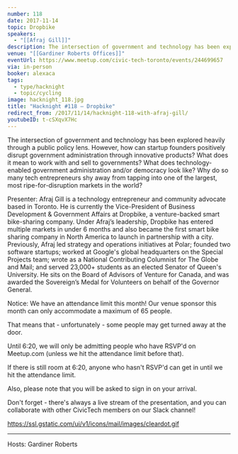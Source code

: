 ```yaml
---
number: 118
date: 2017-11-14
topic: Dropbike
speakers:
  - "[[Afraj Gill]]"
description: The intersection of government and technology has been explored heavily through a public policy lens. However, how can startup founders positively disrupt government administration through innovative products? What does it mean to work with and sell to governments? What does technology-enabled government administration and/or democracy look like? Why do so many tech entrepreneurs shy away from tapping into one of the largest, most ripe-for-disruption markets in the world?
venue: "[[Gardiner Roberts Offices]]"
eventUrl: https://www.meetup.com/civic-tech-toronto/events/244699657
via: in-person
booker: alexaca
tags:
  - type/hacknight
  - topic/cycling
image: hacknight_118.jpg
title: "Hacknight #118 – Dropbike"
redirect_from: /2017/11/14/hacknight-118-with-afraj-gill/
youtubeID: t-cSXqvX7Hc
---
```


The intersection of government and technology has been explored heavily through a public policy lens. However, how can startup founders positively disrupt government administration through innovative products? What does it mean to work with and sell to governments? What does technology-enabled government administration and/or democracy look like? Why do so many tech entrepreneurs shy away from tapping into one of the largest, most ripe-for-disruption markets in the world?

Presenter: Afraj Gill is a technology entrepreneur and community advocate based in Toronto. He is currently the Vice-President of Business Development & Government Affairs at Dropbike, a venture-backed smart bike-sharing company. Under Afraj’s leadership, Dropbike has entered multiple markets in under 6 months and also became the first smart bike sharing company in North America to launch in partnership with a city.
Previously, Afraj led strategy and operations initiatives at Polar; founded two software startups; worked at Google's global headquarters on the Special Projects team; wrote as a National Contributing Columnist for The Globe and Mail; and served 23,000+ students as an elected Senator of Queen's University. He sits on the Board of Advisors of Venture for Canada, and was awarded the Sovereign’s Medal for Volunteers on behalf of the Governor General.

Notice: We have an attendance limit this month!
Our venue sponsor this month can only accommodate a maximum of 65 people.

That means that - unfortunately - some people may get turned away at the door.

Until 6:20, we will only be admitting people who have RSVP'd on Meetup.com (unless we hit the attendance limit before that).

If there is still room at 6:20, anyone who hasn't RSVP'd can get in until we hit the attendance limit.

Also, please note that you will be asked to sign in on your arrival.

Don't forget - there's always a live stream of the presentation, and you can collaborate with other CivicTech members on our Slack channel!

https://ssl.gstatic.com/ui/v1/icons/mail/images/cleardot.gif

***
Hosts: Gardiner Roberts
